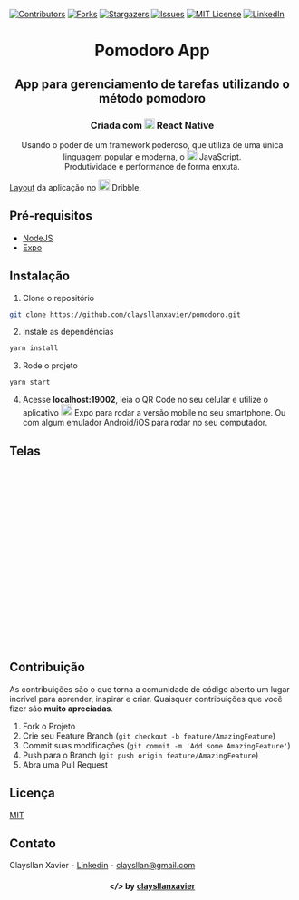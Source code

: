 <!-- PROJECT SHIELDS -->
<!--
*** I'm using markdown "reference style" links for readability.
*** Reference links are enclosed in brackets [ ] instead of parentheses ( ).
*** See the bottom of this document for the declaration of the reference variables
*** for contributors-url, forks-url, etc. This is an optional, concise syntax you may use.
*** https://www.markdownguide.org/basic-syntax/#reference-style-links
-->
[![Contributors][contributors-shield]][contributors-url]
[![Forks][forks-shield]][forks-url]
[![Stargazers][stars-shield]][stars-url]
[![Issues][issues-shield]][issues-url]
[![MIT License][license-shield]][license-url]
[![LinkedIn][linkedin-shield]][linkedin-url]

<h1 align="center">Pomodoro App</h1>

<h2 align="center"> App para gerenciamento de tarefas utilizando o método pomodoro</h2>

<h3 align="center"> Criada com <img src="img/react-native.png" alt="react-native" height="18"> React Native </h3>

<p align="center"> Usando o poder de um framework poderoso, que utiliza de uma única linguagem popular e moderna, o <img src="img/js.png" height="18" alt="javascript"> JavaScript. <br> Produtividade e performance de forma enxuta. </p>

[Layout](https://dribbble.com/shots/11897384-Pomodoro-Timer-App/attachments/3523165?mode=media) da aplicação no <img src="img/dribble.png" alt="dribble" height="20"> Dribble.

## Pré-requisitos

- [NodeJS](https://nodejs.org/en/)
- [Expo](https://expo.io/)

## Instalação

1. Clone o repositório
```sh
git clone https://github.com/claysllanxavier/pomodoro.git
```
2. Instale as dependências
```sh
yarn install
```
3. Rode o projeto
```sh
yarn start
```
4. Acesse **localhost:19002**, leia o QR Code no seu celular e utilize o aplicativo <img src="img/expo.png" alt="expo" height="20"> Expo para rodar a versão mobile no seu smartphone. Ou com algum emulador Android/iOS para rodar no seu computador.

## Telas

<p align="center">
    <img alt="" title="" src="img/print1.png">
</p>
<br><br>
<p align="center">
    <img alt="" title="" src="img/print2.png">
</p>
<br><br>
<p align="center">
    <img alt="" title="" src="img/print3.png">
</p>
<br><br>
<p align="center">
    <img alt="" title="" src="img/print4.png">
</p>
<br><br>
<p align="center">
    <img alt="" title="" src="img/print5.png">
</p>
<br><br>
<p align="center">
    <img alt="" title="" src="img/print6.png">
</p>

## Contribuição

As contribuições são o que torna a comunidade de código aberto um lugar incrível para aprender, inspirar e criar. Quaisquer contribuições que você fizer são **muito apreciadas**.

1. Fork o Projeto
2. Crie seu Feature Branch (`git checkout -b feature/AmazingFeature`)
3. Commit suas modificações (`git commit -m 'Add some AmazingFeature'`)
4. Push para o  Branch (`git push origin feature/AmazingFeature`)
5. Abra uma Pull Request

## Licença

[MIT](https://github.com/claysllanxavier/pomodoro/blob/master/LICENSE)

## Contato

Claysllan Xavier - [Linkedin](https://www.linkedin.com/in/claysllanxavier/) - claysllan@gmail.com

<h4 align="center"> <em>&lt;/&gt;</em> by <a href="https://github.com/claysllanxavier" target="_blank">claysllanxavier</a> </h4>


<!-- MARKDOWN LINKS & IMAGES -->
<!-- https://www.markdownguide.org/basic-syntax/#reference-style-links -->
[contributors-shield]: https://img.shields.io/github/contributors/claysllanxavier/pomodoro.svg?style=flat-square
[contributors-url]: https://github.com/claysllanxavier/pomodoro/graphs/contributors
[forks-shield]: https://img.shields.io/github/forks/claysllanxavier/pomodoro.svg?style=flat-square
[forks-url]: https://github.com/claysllanxavier/pomodoro/network/members
[stars-shield]: https://img.shields.io/github/stars/claysllanxavier/pomodoro.svg?style=flat-square
[stars-url]: https://github.com/claysllanxavier/pomodoro/stargazers
[issues-shield]: https://img.shields.io/github/issues/claysllanxavier/pomodoro.svg?style=flat-square
[issues-url]: https://github.com/claysllanxavier/pomodoro/issues
[license-shield]: https://img.shields.io/github/license/claysllanxavier/pomodoro.svg?style=flat-square
[license-url]: https://github.com/claysllanxavier/pomodoro/blob/master/LICENSE.txt
[linkedin-shield]: https://img.shields.io/badge/-LinkedIn-black.svg?style=flat-square&logo=linkedin&colorB=555
[linkedin-url]: https://linkedin.com/in/claysllanxavier